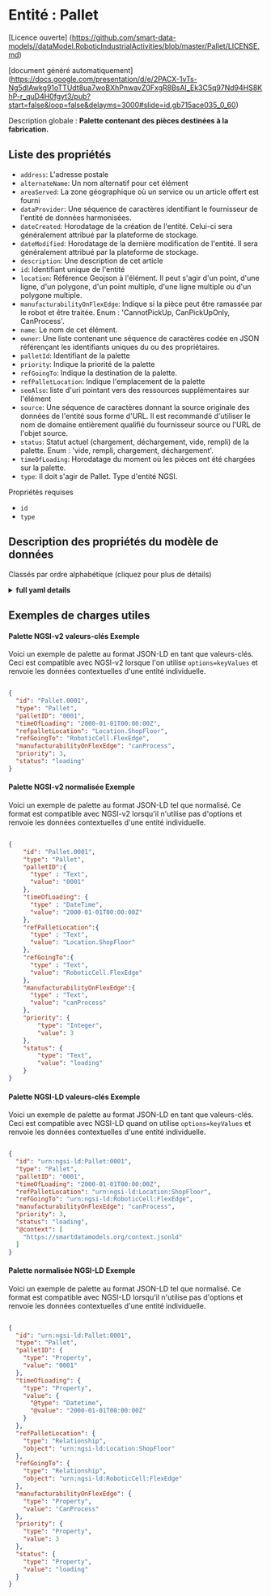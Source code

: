 Entité : Pallet  
===============  
[Licence ouverte] (https://github.com/smart-data-models//dataModel.RoboticIndustrialActivities/blob/master/Pallet/LICENSE.md)  
[document généré automatiquement] (https://docs.google.com/presentation/d/e/2PACX-1vTs-Ng5dIAwkg91oTTUdt8ua7woBXhPnwavZ0FxgR8BsAI_Ek3C5q97Nd94HS8KhP-r_quD4H0fgyt3/pub?start=false&loop=false&delayms=3000#slide=id.gb715ace035_0_60)  
Description globale : **Palette contenant des pièces destinées à la fabrication.**  

## Liste des propriétés  

- `address`: L'adresse postale  - `alternateName`: Un nom alternatif pour cet élément  - `areaServed`: La zone géographique où un service ou un article offert est fourni  - `dataProvider`: Une séquence de caractères identifiant le fournisseur de l'entité de données harmonisées.  - `dateCreated`: Horodatage de la création de l'entité. Celui-ci sera généralement attribué par la plateforme de stockage.  - `dateModified`: Horodatage de la dernière modification de l'entité. Il sera généralement attribué par la plateforme de stockage.  - `description`: Une description de cet article  - `id`: Identifiant unique de l'entité  - `location`: Référence Geojson à l'élément. Il peut s'agir d'un point, d'une ligne, d'un polygone, d'un point multiple, d'une ligne multiple ou d'un polygone multiple.  - `manufacturabilityOnFlexEdge`: Indique si la pièce peut être ramassée par le robot et être traitée. Enum : 'CannotPickUp, CanPickUpOnly, CanProcess'.  - `name`: Le nom de cet élément.  - `owner`: Une liste contenant une séquence de caractères codée en JSON référençant les identifiants uniques du ou des propriétaires.  - `palletId`: Identifiant de la palette  - `priority`: Indique la priorité de la palette  - `refGoingTo`: Indique la destination de la palette.  - `refPalletLocation`: Indique l'emplacement de la palette  - `seeAlso`: liste d'uri pointant vers des ressources supplémentaires sur l'élément  - `source`: Une séquence de caractères donnant la source originale des données de l'entité sous forme d'URL. Il est recommandé d'utiliser le nom de domaine entièrement qualifié du fournisseur source ou l'URL de l'objet source.  - `status`: Statut actuel (chargement, déchargement, vide, rempli) de la palette. Enum : 'vide, rempli, chargement, déchargement'.  - `timeOfLoading`: Horodatage du moment où les pièces ont été chargées sur la palette.  - `type`: Il doit s'agir de Pallet. Type d'entité NGSI.    
Propriétés requises  
- `id`  - `type`  ## Description des propriétés du modèle de données  
Classés par ordre alphabétique (cliquez pour plus de détails)  
<details><summary><strong>full yaml details</strong></summary>    
```yaml  
Pallet:    
  description: 'A pallet containing pieces for manufacturing.'    
  properties:    
    address:    
      description: 'The mailing address'    
      properties:    
        addressCountry:    
          description: 'Property. The country. For example, Spain. Model:''https://schema.org/addressCountry'''    
          type: string    
        addressLocality:    
          description: 'Property. The locality in which the street address is, and which is in the region. Model:''https://schema.org/addressLocality'''    
          type: string    
        addressRegion:    
          description: 'Property. The region in which the locality is, and which is in the country. Model:''https://schema.org/addressRegion'''    
          type: string    
        postOfficeBoxNumber:    
          description: 'Property. The post office box number for PO box addresses. For example, 03578. Model:''https://schema.org/postOfficeBoxNumber'''    
          type: string    
        postalCode:    
          description: 'Property. The postal code. For example, 24004. Model:''https://schema.org/https://schema.org/postalCode'''    
          type: string    
        streetAddress:    
          description: 'Property. The street address. Model:''https://schema.org/streetAddress'''    
          type: string    
      type: object    
      x-ngsi:    
        model: https://schema.org/address    
        type: Property    
    alternateName:    
      description: 'An alternative name for this item'    
      type: string    
      x-ngsi:    
        type: Property    
    areaServed:    
      description: 'The geographic area where a service or offered item is provided'    
      type: string    
      x-ngsi:    
        model: https://schema.org/Text    
        type: Property    
    dataProvider:    
      description: 'A sequence of characters identifying the provider of the harmonised data entity.'    
      type: string    
      x-ngsi:    
        type: Property    
    dateCreated:    
      description: 'Entity creation timestamp. This will usually be allocated by the storage platform.'    
      format: date-time    
      type: string    
      x-ngsi:    
        type: Property    
    dateModified:    
      description: 'Timestamp of the last modification of the entity. This will usually be allocated by the storage platform.'    
      format: date-time    
      type: string    
      x-ngsi:    
        type: Property    
    description:    
      description: 'A description of this item'    
      type: string    
      x-ngsi:    
        type: Property    
    id:    
      anyOf: &pallet_-_properties_-_owner_-_items_-_anyof    
        - description: 'Property. Identifier format of any NGSI entity'    
          maxLength: 256    
          minLength: 1    
          pattern: ^[\w\-\.\{\}\$\+\*\[\]`|~^@!,:\\]+$    
          type: string    
        - description: 'Property. Identifier format of any NGSI entity'    
          format: uri    
          type: string    
      description: 'Unique identifier of the entity'    
      x-ngsi:    
        type: Property    
    location:    
      description: 'Geojson reference to the item. It can be Point, LineString, Polygon, MultiPoint, MultiLineString or MultiPolygon'    
      oneOf:    
        - description: 'Geoproperty. Geojson reference to the item. Point'    
          properties:    
            bbox:    
              items:    
                type: number    
              minItems: 4    
              type: array    
            coordinates:    
              items:    
                type: number    
              minItems: 2    
              type: array    
            type:    
              enum:    
                - Point    
              type: string    
          required:    
            - type    
            - coordinates    
          title: 'GeoJSON Point'    
          type: object    
        - description: 'Geoproperty. Geojson reference to the item. LineString'    
          properties:    
            bbox:    
              items:    
                type: number    
              minItems: 4    
              type: array    
            coordinates:    
              items:    
                items:    
                  type: number    
                minItems: 2    
                type: array    
              minItems: 2    
              type: array    
            type:    
              enum:    
                - LineString    
              type: string    
          required:    
            - type    
            - coordinates    
          title: 'GeoJSON LineString'    
          type: object    
        - description: 'Geoproperty. Geojson reference to the item. Polygon'    
          properties:    
            bbox:    
              items:    
                type: number    
              minItems: 4    
              type: array    
            coordinates:    
              items:    
                items:    
                  items:    
                    type: number    
                  minItems: 2    
                  type: array    
                minItems: 4    
                type: array    
              type: array    
            type:    
              enum:    
                - Polygon    
              type: string    
          required:    
            - type    
            - coordinates    
          title: 'GeoJSON Polygon'    
          type: object    
        - description: 'Geoproperty. Geojson reference to the item. MultiPoint'    
          properties:    
            bbox:    
              items:    
                type: number    
              minItems: 4    
              type: array    
            coordinates:    
              items:    
                items:    
                  type: number    
                minItems: 2    
                type: array    
              type: array    
            type:    
              enum:    
                - MultiPoint    
              type: string    
          required:    
            - type    
            - coordinates    
          title: 'GeoJSON MultiPoint'    
          type: object    
        - description: 'Geoproperty. Geojson reference to the item. MultiLineString'    
          properties:    
            bbox:    
              items:    
                type: number    
              minItems: 4    
              type: array    
            coordinates:    
              items:    
                items:    
                  items:    
                    type: number    
                  minItems: 2    
                  type: array    
                minItems: 2    
                type: array    
              type: array    
            type:    
              enum:    
                - MultiLineString    
              type: string    
          required:    
            - type    
            - coordinates    
          title: 'GeoJSON MultiLineString'    
          type: object    
        - description: 'Geoproperty. Geojson reference to the item. MultiLineString'    
          properties:    
            bbox:    
              items:    
                type: number    
              minItems: 4    
              type: array    
            coordinates:    
              items:    
                items:    
                  items:    
                    items:    
                      type: number    
                    minItems: 2    
                    type: array    
                  minItems: 4    
                  type: array    
                type: array    
              type: array    
            type:    
              enum:    
                - MultiPolygon    
              type: string    
          required:    
            - type    
            - coordinates    
          title: 'GeoJSON MultiPolygon'    
          type: object    
      x-ngsi:    
        type: Geoproperty    
    manufacturabilityOnFlexEdge:    
      description: 'Indicates if the Piece can be picked up by robot and be processed. Enum:''CannotPickUp, CanPickUpOnly, CanProcess'''    
      enum:    
        - cannotPickUp    
        - canPickUpOnly    
        - canProcess    
      type: string    
      x-ngsi:    
        model: https://schema.org/Text    
        type: Property    
    name:    
      description: 'The name of this item.'    
      type: string    
      x-ngsi:    
        type: Property    
    owner:    
      description: 'A List containing a JSON encoded sequence of characters referencing the unique Ids of the owner(s)'    
      items:    
        anyOf: *pallet_-_properties_-_owner_-_items_-_anyof    
        description: 'Property. Unique identifier of the entity'    
      type: array    
      x-ngsi:    
        type: Property    
    palletId:    
      description: 'Identifier of the pallet'    
      type: string    
      x-ngsi:    
        model: https://schema.org/Text    
        type: Property    
    priority:    
      description: 'Indicates the priority of the pallet'    
      type: integer    
      x-ngsi:    
        model: https://schema.org/Number    
        type: Property    
    refGoingTo:    
      anyOf:    
        - description: 'Property. Identifier format of any NGSI entity'    
          maxLength: 256    
          minLength: 1    
          pattern: ^[\w\-\.\{\}\$\+\*\[\]`|~^@!,:\\]+$    
          type: string    
        - description: 'Property. Identifier format of any NGSI entity'    
          format: uri    
          type: string    
      description: 'Indicates where the pallet is going to.'    
      x-ngsi:    
        type: Relationship    
    refPalletLocation:    
      anyOf:    
        - description: 'Property. Identifier format of any NGSI entity'    
          maxLength: 256    
          minLength: 1    
          pattern: ^[\w\-\.\{\}\$\+\*\[\]`|~^@!,:\\]+$    
          type: string    
        - description: 'Property. Identifier format of any NGSI entity'    
          format: uri    
          type: string    
      description: 'Indicates the location of the pallet'    
      x-ngsi:    
        model: https://schema.org/Text    
        type: Relationship    
    seeAlso:    
      description: 'list of uri pointing to additional resources about the item'    
      oneOf:    
        - items:    
            format: uri    
            type: string    
          minItems: 1    
          type: array    
        - format: uri    
          type: string    
      x-ngsi:    
        type: Property    
    source:    
      description: 'A sequence of characters giving the original source of the entity data as a URL. Recommended to be the fully qualified domain name of the source provider, or the URL to the source object.'    
      type: string    
      x-ngsi:    
        type: Property    
    status:    
      description: 'Current status (loading, unloading, empty, filled) of the pallet. Enum:''empty, filled, loading, unloading'''    
      enum:    
        - empty    
        - filled    
        - loading    
        - unloading    
      type: string    
      x-ngsi:    
        model: https://schema.org/Text    
        type: Property    
    timeOfLoading:    
      description: 'Timestamp of when the pieces were loaded onto the pallet.'    
      type: string    
      x-ngsi:    
        model: https://schema.org/DateTime    
        type: Property    
    type:    
      description: 'It has to be Pallet. NGSI Entity type.'    
      enum:    
        - Pallet    
      type: string    
      x-ngsi:    
        type: Property    
  required:    
    - id    
    - type    
  type: object    
```  
</details>    
## Exemples de charges utiles  
#### Palette NGSI-v2 valeurs-clés Exemple  
Voici un exemple de palette au format JSON-LD en tant que valeurs-clés. Ceci est compatible avec NGSI-v2 lorsque l'on utilise `options=keyValues` et renvoie les données contextuelles d'une entité individuelle.  
```json  
{  
  "id": "Pallet.0001",  
  "type": "Pallet",  
  "palletID": "0001",  
  "timeOfLoading": "2000-01-01T00:00:00Z",  
  "refpalletLocation": "Location.ShopFloor",  
  "refGoingTo": "RoboticCell.FlexEdge",  
  "manufacturabilityOnFlexEdge": "canProcess",  
  "priority": 3,  
  "status": "loading"  
}  
```  
#### Palette NGSI-v2 normalisée Exemple  
Voici un exemple de palette au format JSON-LD tel que normalisé. Ce format est compatible avec NGSI-v2 lorsqu'il n'utilise pas d'options et renvoie les données contextuelles d'une entité individuelle.  
```json  
{  
    "id": "Pallet.0001",  
    "type": "Pallet",  
    "palletID":{  
      "type" : "Text",  
      "value": "0001"  
    },  
    "timeOfLoading": {  
      "type" : "DateTime",  
      "value": "2000-01-01T00:00:00Z"  
    },  
    "refPalletLocation":{  
      "type" : "Text",  
      "value": "Location.ShopFloor"  
    },  
    "refGoingTo":{  
      "type" : "Text",  
      "value": "RoboticCell.FlexEdge"  
    },  
    "manufacturabilityOnFlexEdge":{  
      "type" : "Text",  
      "value": "canProcess"  
    },   
    "priority": {  
        "type": "Integer",  
        "value": 3  
    },   
    "status": {  
        "type": "Text",  
        "value": "loading"  
    }  
}  
```  
#### Palette NGSI-LD valeurs-clés Exemple  
Voici un exemple de palette au format JSON-LD en tant que valeurs-clés. Ceci est compatible avec NGSI-LD quand on utilise `options=keyValues` et renvoie les données contextuelles d'une entité individuelle.  
```json  
{  
  "id": "urn:ngsi-ld:Pallet:0001",  
  "type": "Pallet",  
  "palletID": "0001",  
  "timeOfLoading": "2000-01-01T00:00:00Z",  
  "refPalletLocation": "urn:ngsi-ld:Location:ShopFloor",  
  "refGoingTo": "urn:ngsi-ld:RoboticCell:FlexEdge",  
  "manufacturabilityOnFlexEdge": "canProcess",  
  "priority": 3,  
  "status": "loading",  
  "@context": [  
    "https://smartdatamodels.org/context.jsonld"  
  ]  
}  
```  
#### Palette normalisée NGSI-LD Exemple  
Voici un exemple de palette au format JSON-LD tel que normalisé. Ce format est compatible avec NGSI-LD lorsqu'il n'utilise pas d'options et renvoie les données contextuelles d'une entité individuelle.  
```json  
{  
  "id": "urn:ngsi-ld:Pallet:0001",  
  "type": "Pallet",  
  "palletID": {  
    "type": "Property",  
    "value": "0001"  
  },  
  "timeOfLoading": {  
    "type": "Property",  
    "value": {  
      "@type": "Datetime",  
      "@value": "2000-01-01T00:00:00Z"  
    }  
  },  
  "refPalletLocation": {  
    "type": "Relationship",  
    "object": "urn:ngsi-ld:Location:ShopFloor"  
  },  
  "refGoingTo": {  
    "type": "Relationship",  
    "object": "urn:ngsi-ld:RoboticCell:FlexEdge"  
  },  
  "manufacturabilityOnFlexEdge": {  
    "type": "Property",  
    "value": "CanProcess"  
  },  
  "priority": {  
    "type": "Property",  
    "value": 3  
  },  
  "status": {  
    "type": "Property",  
    "value": "loading"  
  }  
}  
```  
